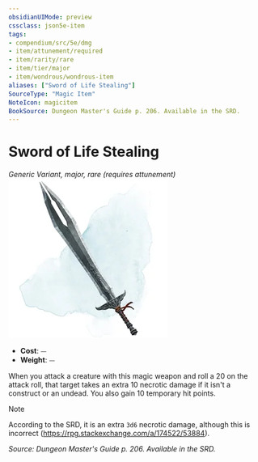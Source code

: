 ```yaml
---
obsidianUIMode: preview
cssclass: json5e-item
tags:
- compendium/src/5e/dmg
- item/attunement/required
- item/rarity/rare
- item/tier/major
- item/wondrous/wondrous-item
aliases: ["Sword of Life Stealing"]
SourceType: "Magic Item"
NoteIcon: magicitem
BookSource: Dungeon Master's Guide p. 206. Available in the SRD.
---
```

# Sword of Life Stealing
*Generic Variant, major, rare (requires attunement)*  
![](/3-Mechanics/CLI/items/img/sword-of-life-stealing.webp#right)  

- **Cost**: ⏤
- **Weight**: ⏤

When you attack a creature with this magic weapon and roll a 20 on the attack roll, that target takes an extra 10 necrotic damage if it isn't a construct or an undead. You also gain 10 temporary hit points.

> [!note]
> According to the SRD, it is an extra `3d6` necrotic damage, although this is incorrect (https://rpg.stackexchange.com/a/174522/53884).

*Source: Dungeon Master's Guide p. 206. Available in the SRD.*
